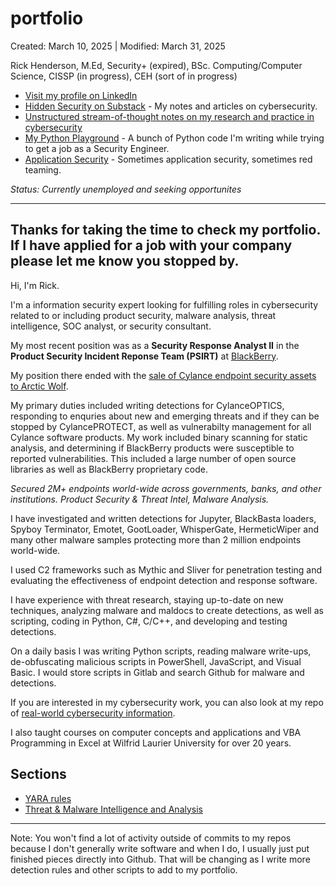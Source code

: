 # portfolio

Created: March 10, 2025 | Modified: March 31, 2025

Rick Henderson, M.Ed, Security+ (expired), BSc. Computing/Computer Science, CISSP (in progress), CEH (sort of in progress)

* [Visit my profile on LinkedIn](https://www.linkedin.com/in/rickhendersonblackink/)
* [Hidden Security on Substack](https://substack.com/@rickhendersonco/posts) - My notes and articles on cybersecurity.
* [Unstructured stream-of-thought notes on my research and practice in cybersecurity](working-notes.md)
* [My Python Playground](python-playground/README.md) - A bunch of Python code I'm writing while trying to get a job as a Security Engineer.
* [Application Security](appsec/README.md) - Sometimes application security, sometimes red teaming.

*Status: Currently unemployed and seeking opportunites*

<hr />

## Thanks for taking the time to check my portfolio. If I have applied for a job with your company please let me know you stopped by.

Hi, I'm Rick.

I'm a information security expert looking for fulfilling roles in cybersecurity related to or including product security, malware analysis, threat intelligence, SOC analyst, or security consultant.

My most recent position was as a **Security Response Analyst II** in the **Product Security Incident Reponse Team (PSIRT)** at [BlackBerry](https://www.blackberry.com/us/en).

My position there ended with the [sale of Cylance endpoint security assets to Arctic Wolf](https://arcticwolf.com/resources/press-releases/arctic-wolf-and-blackberry-announce-closing-of-acquisition-for-cylance/).

My primary duties included writing detections for CylanceOPTICS, responding to enquries about new and emerging threats and if they can be stopped by CylancePROTECT, as well as vulnerabilty management for all Cylance software products. My work included binary scanning for static analysis, and determining if BlackBerry products were susceptible to reported vulnerabilities. This included a large number of open source libraries as well as BlackBerry proprietary code.

*Secured 2M+ endpoints world-wide across governments, banks, and other institutions. Product Security & Threat Intel, Malware Analysis.*

I have investigated and written detections for Jupyter, BlackBasta loaders, Spyboy Terminator, Emotet, GootLoader, WhisperGate, HermeticWiper and many other malware samples protecting more than 2 million endpoints world-wide.

I used C2 frameworks such as Mythic and Sliver for penetration testing and evaluating the effectiveness of endpoint detection and response software.

I have experience with threat research, staying up-to-date on new techniques, analyzing malware and maldocs to create detections, as well as scripting, coding in Python, C#, C/C++, and developing and testing detections.

On a daily basis I was writing Python scripts, reading malware write-ups, de-obfuscating malicious scripts in PowerShell, JavaScript, and Visual Basic. I would store scripts in Gitlab and search Github for malware and detections.

If you are interested in my cybersecurity work, you can also look at my repo of [real-world cybersecurity information](https://github.com/rickhenderson/real-world-cybersecurity).

I also taught courses on computer concepts and applications and VBA Programming in Excel at Wilfrid Laurier University for over 20 years.

## Sections

* [YARA rules](yara-rules)
* [Threat & Malware Intelligence and Analysis](threat-intelligence)

---

Note: You won't find a lot of activity outside of commits to my repos because I don't generally write software and when I do, I usually just put finished pieces directly into Github. That will be changing as I write more detection rules and other scripts to add to my portfolio.
